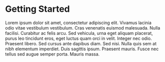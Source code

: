 # Getting Started

Lorem ipsum dolor sit amet, consectetur adipiscing elit. Vivamus lacinia odio vitae vestibulum vestibulum. Cras venenatis euismod malesuada. Nulla facilisi. Curabitur ac felis arcu. Sed vehicula, urna eget aliquam placerat, purus leo tincidunt eros, eget luctus quam orci in velit. Integer nec odio. Praesent libero. Sed cursus ante dapibus diam. Sed nisi. Nulla quis sem at nibh elementum imperdiet. Duis sagittis ipsum. Praesent mauris. Fusce nec tellus sed augue semper porta. Mauris massa.

